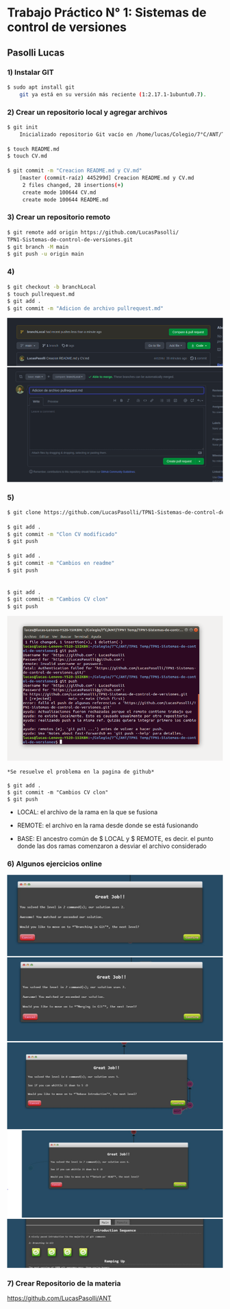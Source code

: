 # Trabajo Práctico N° 1: Sistemas de control de versiones

## Pasolli Lucas

### 1) Instalar GIT

```sh
$ sudo apt install git
    git ya está en su versión más reciente (1:2.17.1-1ubuntu0.7).
```

### 2) Crear un repositorio local y agregar archivos

```sh
$ git init
    Inicializado repositorio Git vacío en /home/lucas/Colegio/7°C/ANT/Trabajo Práctico N° 1:             Sistemas de control de versiones/.git/
    
$ touch README.md
$ touch CV.md

$ git commit -m "Creacion README.md y CV.md"
    [master (commit-raíz) 445299d] Creacion README.md y CV.md
     2 files changed, 28 insertions(+)
     create mode 100644 CV.md
     create mode 100644 README.md

``` 

### 3) Crear un repositorio remoto

```sh
$ git remote add origin https://github.com/LucasPasolli/
TPN1-Sistemas-de-control-de-versiones.git
$ git branch -M main
$ git push -u origin main

```
### 4)
```sh
$ git checkout -b branchLocal
$ touch pullrequest.md
$ git add .
$ git commit -m "Adicion de archivo pullrequest.md"
```
![](<Imagenes/TPN1/1.png>)
![](<Imagenes/TPN1/2.png>)

### 5)
```sh
$ git clone https://github.com/LucasPasolli/TPN1-Sistemas-de-control-de-versiones.git

$ git add .
$ git commit -m "Clon CV modificado"
$ git push

$ git add .
$ git commit -m "Cambios en readme"
$ git push


$ git add .
$ git commit -m "Cambios CV clon"
$ git push
```
![](<Imagenes/TPN1/3.png>)
```
*Se resuelve el problema en la pagina de github*

$ git add .
$ git commit -m "Cambios CV clon"
$ git push
```


* LOCAL: el archivo de la rama en la que se fusiona

* REMOTE: el archivo en la rama desde donde se está fusionando

* BASE: El ancestro común de $ LOCAL y $ REMOTE, es decir. el punto donde las dos ramas comenzaron a desviar el archivo considerado

### 6) Algunos ejercicios online
![](<Imagenes/TPN1/5.jpeg>)
![](<Imagenes/TPN1/6.jpeg>)
![](<Imagenes/TPN1/7.jpeg>)
![](<Imagenes/TPN1/8.jpeg>)
![](<Imagenes/TPN1/9.jpeg>)

### 7) Crear Repositorio de la materia

https://github.com/LucasPasolli/ANT
